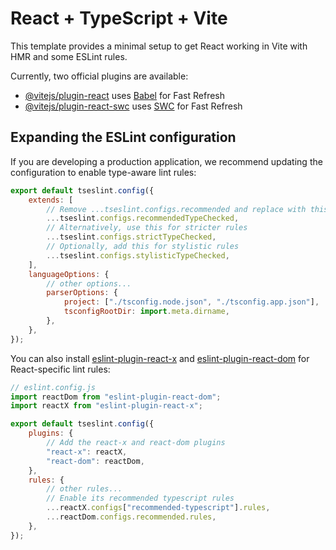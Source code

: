 # React + TypeScript + Vite

This template provides a minimal setup to get React working in Vite with HMR and some ESLint rules.

Currently, two official plugins are available:

- [@vitejs/plugin-react](https://github.com/vitejs/vite-plugin-react/blob/main/packages/plugin-react/README.md) uses [Babel](https://babeljs.io/) for Fast Refresh
- [@vitejs/plugin-react-swc](https://github.com/vitejs/vite-plugin-react-swc) uses [SWC](https://swc.rs/) for Fast Refresh

## Expanding the ESLint configuration

If you are developing a production application, we recommend updating the configuration to enable type-aware lint rules:

```js
export default tseslint.config({
	extends: [
		// Remove ...tseslint.configs.recommended and replace with this
		...tseslint.configs.recommendedTypeChecked,
		// Alternatively, use this for stricter rules
		...tseslint.configs.strictTypeChecked,
		// Optionally, add this for stylistic rules
		...tseslint.configs.stylisticTypeChecked,
	],
	languageOptions: {
		// other options...
		parserOptions: {
			project: ["./tsconfig.node.json", "./tsconfig.app.json"],
			tsconfigRootDir: import.meta.dirname,
		},
	},
});
```

You can also install [eslint-plugin-react-x](https://github.com/Rel1cx/eslint-react/tree/main/packages/plugins/eslint-plugin-react-x) and [eslint-plugin-react-dom](https://github.com/Rel1cx/eslint-react/tree/main/packages/plugins/eslint-plugin-react-dom) for React-specific lint rules:

```js
// eslint.config.js
import reactDom from "eslint-plugin-react-dom";
import reactX from "eslint-plugin-react-x";

export default tseslint.config({
	plugins: {
		// Add the react-x and react-dom plugins
		"react-x": reactX,
		"react-dom": reactDom,
	},
	rules: {
		// other rules...
		// Enable its recommended typescript rules
		...reactX.configs["recommended-typescript"].rules,
		...reactDom.configs.recommended.rules,
	},
});
```
